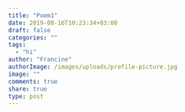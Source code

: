 ```yaml
---
title: "Poem1"
date: 2019-08-16T10:23:34+03:00
draft: false
categories: ""
tags: 
  - "hi"
author: "Francine"
authorImage: /images/uploads/profile-picture.jpg
image: ""
comments: true
share: true
type: post
---
```


